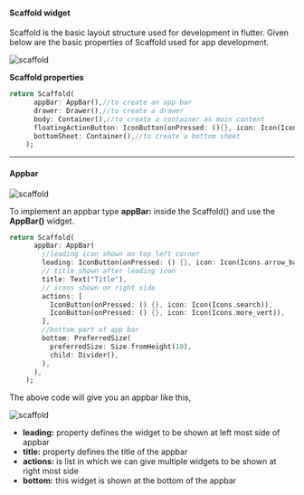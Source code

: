 #### Scaffold widget

Scaffold is the basic layout structure used for development in flutter. Given below are the basic properties of Scaffold used for app development.

![scaffold](https://aswin-asokan.github.io/iste_bootcamp/images/scaffold.jpg)

**Scaffold properties**

```dart
return Scaffold(
      appBar: AppBar(),//to create an app bar
      drawer: Drawer(),//to create a drawer
      body: Container(),//to create a container as main content
      floatingActionButton: IconButton(onPressed: (){}, icon: Icon(Icons.add)),//to create a floating action button
      bottomSheet: Container(),//to create a bottom sheet
    );
```

---

#### Appbar

![scaffold](https://aswin-asokan.github.io/iste_bootcamp/images/app_bar.png)

To implement an appbar type **appBar:** inside the Scaffold() and use the **AppBar()** widget.

```dart
return Scaffold(
      appBar: AppBar(
        //leading icon shown on top left corner
        leading: IconButton(onPressed: () {}, icon: Icon(Icons.arrow_back)),
        // title shown after leading icon
        title: Text("Title"),
        // icons shown on right side
        actions: [
          IconButton(onPressed: () {}, icon: Icon(Icons.search)),
          IconButton(onPressed: () {}, icon: Icon(Icons.more_vert)),
        ],
        //bottom part of app bar
        bottom: PreferredSize(
          preferredSize: Size.fromHeight(10),
          child: Divider(),
        ),
      ),
    );
```

The above code will give you an appbar like this,

![scaffold](https://aswin-asokan.github.io/iste_bootcamp/images/appbar.png)

- **leading:** property defines the widget to be shown at left most side of appbar
- **title:** property defines the title of the appbar
- **actions:** is list in which we can give multiple widgets to be shown at right most side
- **bottom:** this widget is shown at the bottom of the appbar
